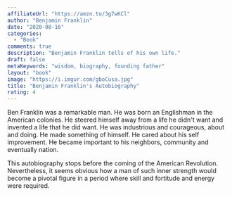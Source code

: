 ```yaml
---
affiliateUrl: "https://amzn.to/3g7wKCl"
author: "Benjamin Franklin"
date: "2020-08-16"
categories:
  - "Book"
comments: true
description: "Benjamin Franklin tells of his own life." 
draft: false
metaKeywords: "wisdom, biography, founding father"
layout: "book"
image: "https://i.imgur.com/gboCusa.jpg"
title: "Benjamin Franklin's Autobiography"
rating: 4
---
```


Ben Franklin was a remarkable man. He was born an Englishman in the American colonies. He steered himself away from a life he didn't want and invented a life that he did want. He was industrious and courageous, about and doing. He made something of himself. He cared about his self improvement.  He became important to his neighbors, community and eventually nation.

This autobiography stops before the coming of the American Revolution. Nevertheless, it seems obvious how a man of such inner strength would become a pivotal figure in a period where skill and fortitude and energy were required.
